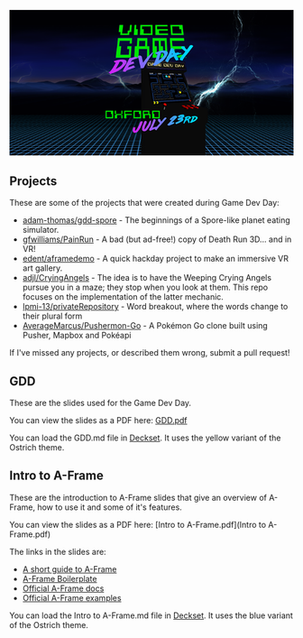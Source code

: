 ![](gdd.png)

## Projects

These are some of the projects that were created during Game Dev Day:

- [adam-thomas/gdd-spore](https://github.com/adam-thomas/gdd-spore) - The beginnings of a Spore-like planet eating simulator.
- [gfwilliams/PainRun](https://github.com/gfwilliams/PainRun) - A bad (but ad-free!) copy of Death Run 3D... and in VR!
- [edent/aframedemo](https://github.com/edent/aframedemo/tree/gh-pages) - A quick hackday project to make an immersive VR art gallery.
- [adjl/CryingAngels](https://github.com/adjl/CryingAngels) - The idea is to have the Weeping Crying Angels pursue you in a maze; they stop when you look at them. This repo focuses on the implementation of the latter mechanic.
- [lpmi-13/privateRepository](https://github.com/lpmi-13/privateRepository) - Word breakout, where the words change to their plural form
- [AverageMarcus/Pushermon-Go](https://github.com/AverageMarcus/Pushermon-Go) - A Pokémon Go clone built using Pusher, Mapbox and Pokéapi

If I've missed any projects, or described them wrong, submit a pull request!

## GDD

These are the slides used for the Game Dev Day.

You can view the slides as a PDF here: [GDD.pdf](GDD.pdf)

You can load the GDD.md file in [Deckset](http://decksetapp.com). It uses the yellow variant of the Ostrich theme.

## Intro to A-Frame

These are the introduction to A-Frame slides that give an overview of A-Frame, how to use it and some of it's features.

You can view the slides as a PDF here: [Intro to A-Frame.pdf](Intro to A-Frame.pdf)

The links in the slides are:

- [A short guide to A-Frame](https://blog.omgmog.net/gdd-aframe-guide)
- [A-Frame Boilerplate](https://github.com/aframevr/aframe-boilerplate)
- [Official A-Frame docs](https://aframe.io/docs/0.2.0/guide)
- [Official A-Frame examples](https://aframe.io/aframe/examples)

You can load the Intro to A-Frame.md file in [Deckset](http://decksetapp.com). It uses the blue variant of the Ostrich theme.
